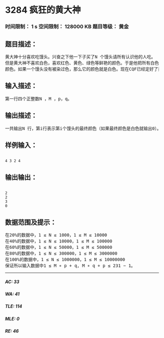 # 3284 疯狂的黄大神   
### 时间限制： 1 s     空间限制： 128000 KB     题目等级： 黄金  
## 题目描述：  

<pre>
黄大神十分喜欢吃馒头。兴奋之下他一下子买了N 个馒头请所有认识他的人吃。
但是黄大神不喜欢白色，喜欢红色、黄色、绿色等鲜艳的颜色。于是他把所有白色的馒头排成一列。然后进行M 次染色操作。每个染色操作都是用一个神奇的刷子把连续的多个馒头染成特定的某种颜色。一个馒头最终的颜色是最后一次染它的
颜色。如果一个馒头没有被染过色，那么它的颜色就是白色。现在CQF已经定好了染色计划：在第i次染色操作中，把第(i × p + q)mod N + 1个馒头和第(i × q + p)mod N + 1个馒头之间的馒头染成颜色i，其中p, q是特定的两个正整数。他想立即知道最后每个馒头的颜色。你能帮他吗？
</pre>
  
  
## 输入描述：  

<pre>
第一行四个正整数N ，M ，p，q。
</pre>
  
  
## 输出描述：  

<pre>
一共输出N 行，第i行表示第i个馒头的最终颜色（如果最终颜色是白色就输出0）。
</pre>
  
  
## 样例输入：  

<pre><code>
4 3 2 4
</code></pre>
  
  
## 输出输出：  

<pre><code>
2
2
3
0
</code></pre>
  
  
## 数据范围及提示：  

<pre>
在20%的数据中，1 ≤ N ≤ 1000，1 ≤ M ≤ 10000
在40%的数据中，1 ≤ N ≤ 10000，1 ≤ M ≤ 100000
在60%的数据中，1 ≤ N ≤ 50000，1 ≤ M ≤ 500000
在80%的数据中，1 ≤ N ≤ 300000，1 ≤ M ≤ 3000000
在100%的数据中，1 ≤ N ≤ 1000000，1 ≤ M ≤ 10000000
保证所以输入数据中1 ≤ M ∗ p + q, M ∗ q + p ≤ 231 − 1。
</pre>
  
  
***  

##### AC: 33  
##### WA: 41  
##### TLE: 114  
##### MLE: 0  
##### RE: 46  
